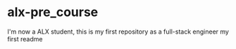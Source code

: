 # alx-pre_course
I'm now a ALX student, this is my first repository as a full-stack engineer
my first readme
